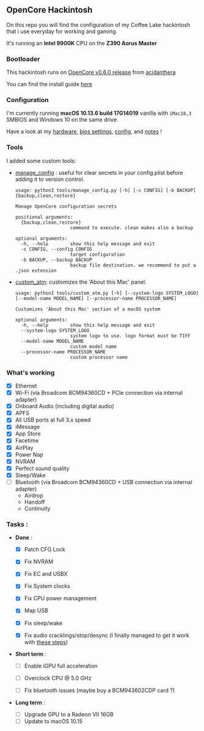 ## OpenCore Hackintosh

On this repo you will find the configuration of my Coffee Lake hackintosh that i use everyday for working and gaming.

It's running an **Intel 9900K** CPU on the **Z390 Aorus Master**

### Bootloader

This hackintosh runs on [OpenCore v0.6.0 release](https://github.com/acidanthera/OpenCorePkg) from [acidanthera](https://github.com/acidanthera)

You can find the install guide [here](https://dortania.github.io/OpenCore-Install-Guide)


### Configuration

I'm currently running **macOS 10.13.6 build 17G14019** vanilla with `iMac18,3` SMBIOS and Windows 10 on the same drive.

Have a look at my [hardware](/docs/hardware.md), [bios settings](/docs/bios_settings.md), [config](/docs/config.md), and [notes](/docs/notes.md) !

### Tools

I added some custom tools:
- [manage_config](/tools/manage_config.py) : useful for clear secrets in your config.plist before adding it to version control.
    ```shell script
    usage: python3 tools/manage_config.py [-h] [-c CONFIG] [-b BACKUP] {backup,clean,restore}

    Manage OpenCore configuration secrets

    positional arguments:
      {backup,clean,restore}
                        command to execute. clean makes also a backup

    optional arguments:
      -h, --help        show this help message and exit
      -c CONFIG, --config CONFIG
                        target configuration
      -b BACKUP, --backup BACKUP
                        backup file destination. we recommend to put a .json extension
    ```

- [custom_atm](/tools/custom_atm.py): customizes the 'About this Mac' panel.
    ```shell script
    usage: python3 tools/custom_atm.py [-h] [--system-logo SYSTEM_LOGO] [--model-name MODEL_NAME] [--processor-name PROCESSOR_NAME]

    Customizes 'About this Mac' section of a macOS system

    optional arguments:
      -h, --help        show this help message and exit
      --system-logo SYSTEM_LOGO
                        system logo to use. logo format must be TIFF
      --model-name MODEL_NAME
                        custom model name
      --processor-name PROCESSOR_NAME
                        custom processor name
    ```


### What's working

- [x] Ethernet
- [x] Wi-Fi (via Broadcom BCM94360CD + PCIe connection via internal adapter)
- [x] Onboard Audio (including digital audio)
- [x] APFS
- [x] All USB ports at full 3.x speed
- [x] iMessage
- [x] App Store
- [x] Facetime
- [x] AirPlay
- [x] Power Nap
- [x] NVRAM
- [x] Perfect sound quality
- [x] Sleep/Wake
- [ ] Bluetooth (via Broadcom BCM94360CD + USB connection via internal adapter)
	- Airdrop
	- Handoff
	- Continuity


### Tasks :


- **Done** :

	- [x] Patch CFG Lock
	- [x] Fix NVRAM
	- [x] Fix EC and USBX
	- [x] Fix System clocks
	- [x] Fix CPU power management
	- [x] Map USB
	- [x] Fix sleep/wake
	- [x] Fix audio cracklings/stop/desync (I finally managed to get it work with [these steps](/docs/notes.md####-macos-audio-issues))


- **Short term** :

	- [ ] Enable iGPU full acceleration
	- [ ] Overclock CPU @ 5.0 GHz
	- [ ] Fix bluetooth issues (maybe buy a BCM943602CDP card ?)


- **Long term** :

	- [ ] Upgrade GPU to a Radeon VII 16GB
	- [ ] Update to macOS 10.15
